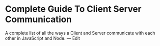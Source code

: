 # Complete Guide To Client Server Communication

A complete list of all the ways a Client and Server communicate with each other in JavaScript and Node. — Edit

